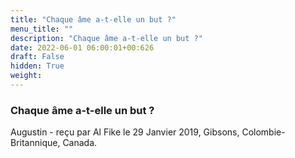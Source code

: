 ```yaml
---
title: "Chaque âme a-t-elle un but ?"
menu_title: ""
description: "Chaque âme a-t-elle un but ?"
date: 2022-06-01 06:00:01+00:626
draft: False
hidden: True
weight:
---
```

### Chaque âme a-t-elle un but ?

Augustin - reçu par Al Fike le 29 Janvier 2019, Gibsons, Colombie-Britannique, Canada.




